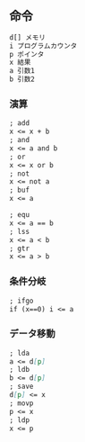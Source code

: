 ## 命令

```md
d[] メモリ
i プログラムカウンタ
p ポインタ
x 結果
a 引数1
b 引数2
```
### 演算
```md
; add
x <= x + b
; and
x <= a and b
; or
x <= x or b
; not
x <= not a
; buf
x <= a
```
```md
; equ
x <= a == b
; lss
x <= a < b
; gtr
x <= a > b
```
### 条件分岐
```md
; ifgo
if (x==0) i <= a
```
### データ移動
```md
; lda
a <= d[p]
; ldb
b <= d[p]
; save
d[p] <= x
; movp
p <= x
; ldp
x <= p
```